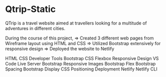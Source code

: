 # Qtrip-Static
QTrip is a travel website aimed at travellers looking for a multitude of adventures in different cities. 

During the course of this project,
=> Created 3 different web pages from Wireframe layout using HTML and CSS
=> Utilized Bootstrap extensively for responsive design
=>  Deployed the website to Netlify

HTML
CSS
Developer Tools
Bootstrap
CSS Flexbox
Responsive Design
VS Code Live Server
Bootstrap Responsive Images
Bootstrap Flex
Bootstrap Spacing
Bootstrap Display
CSS Positioning
Deployment
Netlify
Netlify CLI

